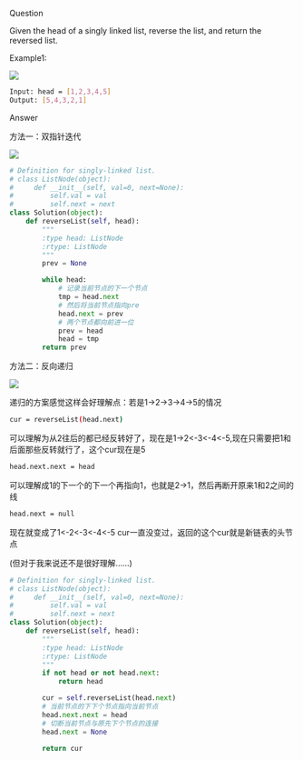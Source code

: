Question

Given the head of a singly linked list, reverse the list, and return the reversed list.

Example1:

![](https://assets.leetcode.com/uploads/2021/02/19/rev1ex1.jpg)

```bash
Input: head = [1,2,3,4,5]
Output: [5,4,3,2,1]
```

Answer

方法一：双指针迭代

![](https://pic.leetcode-cn.com/7d8712af4fbb870537607b1dd95d66c248eb178db4319919c32d9304ee85b602-%E8%BF%AD%E4%BB%A3.gif)

```python
# Definition for singly-linked list.
# class ListNode(object):
#     def __init__(self, val=0, next=None):
#         self.val = val
#         self.next = next
class Solution(object):
    def reverseList(self, head):
        """
        :type head: ListNode
        :rtype: ListNode
        """
        prev = None

        while head:
            # 记录当前节点的下一个节点
            tmp = head.next
            # 然后将当前节点指向pre
            head.next = prev
            # 两个节点都向前进一位
            prev = head
            head = tmp
        return prev

```

方法二：反向递归

![](https://pic.leetcode-cn.com/dacd1bf55dec5c8b38d0904f26e472e2024fc8bee4ea46e3aa676f340ba1eb9d-%E9%80%92%E5%BD%92.gif)


递归的方案感觉这样会好理解点：若是1->2->3->4->5的情况
```bash
cur = reverseList(head.next)
```
可以理解为从2往后的都已经反转好了，现在是1->2<-3<-4<-5,现在只需要把1和后面那些反转就行了，这个cur现在是5
```bash
head.next.next = head
```
可以理解成1的下一个的下一个再指向1，也就是2->1，然后再断开原来1和2之间的线
```bash
head.next = null
```
现在就变成了1<-2<-3<-4<-5 cur一直没变过，返回的这个cur就是新链表的头节点

(但对于我来说还不是很好理解......)
```python
# Definition for singly-linked list.
# class ListNode(object):
#     def __init__(self, val=0, next=None):
#         self.val = val
#         self.next = next
class Solution(object):
    def reverseList(self, head):
        """
        :type head: ListNode
        :rtype: ListNode
        """
        if not head or not head.next:
            return head

        cur = self.reverseList(head.next)
        # 当前节点的下下个节点指向当前节点
        head.next.next = head
        # 切断当前节点与原先下个节点的连接
        head.next = None

        return cur

```

